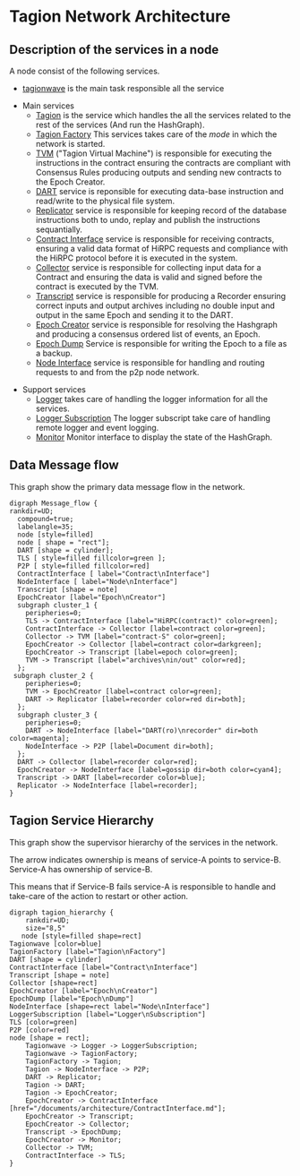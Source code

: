 # Tagion Network Architecture

## Description of the services in a node
A node consist of the following services.


* [tagionwave](/src/bin-wave/README.md) is the main task responsible all the service
- Main services
	- [Tagion](/documents/architecture/Tagion.md) is the service which handles the all the services related to the rest of the services (And run the HashGraph).
	- [Tagion Factory](/documents/architecture/TagionFactory.md) This services takes care of the *mode* in which the network is started.
	- [TVM](/documents/architecture/TVM.md) ("Tagion Virtual Machine") is responsible for executing the instructions in the contract ensuring the contracts are compliant with Consensus Rules producing outputs and sending new contracts to the Epoch Creator.
	- [DART](/documents/architecture/DART.md "Distributed Archive of Random Transactions") service is reponsible for executing data-base instruction and read/write to the physical file system.
	- [Replicator](/documents/architecture/Replicator.md) service is responsible for keeping record of the database instructions both to undo, replay and publish the instructions sequantially.
	- [Contract Interface](/documents/architecture/ContractInterface.md) service is responsible for receiving contracts, ensuring a valid data format of HiRPC requests and compliance with the HiRPC protocol before it is executed in the system. 
	- [Collector](/documents/architecture/Collector.md) service is responsible for collecting input data for a Contract and ensuring the data is valid and signed before the contract is executed by the TVM.
	- [Transcript](/documents/architecture/Transcript.md) service is responsible for producing a Recorder ensuring correct inputs and output archives including no double input and output in the same Epoch and sending it to the DART.
	- [Epoch Creator](/documents/architecture/EpochCreator.md) service is responsible for resolving the Hashgraph and producing a consensus ordered list of events, an Epoch. 
	- [Epoch Dump](/documents/architecture/EpochDump.md) Service is responsible for writing the Epoch to a file as a backup.
	- [Node Interface](/documents/architecture/NodeInterface.md) service is responsible for handling and routing requests to and from the p2p node network.

* Support services
	- [Logger](/documents/architecture/Logger.md) takes care of handling the logger information for all the services.
	- [Logger Subscription](/document/architecture/LoggerSubscription.md) The logger subscript take care of handling remote logger and event logging.
	- [Monitor](/documents/architecture/Monitor.md) Monitor interface to display the state of the HashGraph.


## Data Message flow
This graph show the primary data message flow in the network.

```graphviz
digraph Message_flow {
rankdir=UD;
  compound=true;
  labelangle=35;
  node [style=filled]
  node [ shape = "rect"];
  DART [shape = cylinder];
  TLS [ style=filled fillcolor=green ];
  P2P [ style=filled fillcolor=red]
  ContractInterface [ label="Contract\nInterface"]
  NodeInterface [ label="Node\nInterface"]
  Transcript [shape = note]
  EpochCreator [label="Epoch\nCreator"]
  subgraph cluster_1 {
    peripheries=0;
    TLS -> ContractInterface [label="HiRPC(contract)" color=green];
 	ContractInterface -> Collector [label=contract color=green];
	Collector -> TVM [label="contract-S" color=green];
	EpochCreator -> Collector [label=contract color=darkgreen];
	EpochCreator -> Transcript [label=epoch color=green];
    TVM -> Transcript [label="archives\nin/out" color=red];
  };
 subgraph cluster_2 {
    peripheries=0;
	TVM -> EpochCreator [label=contract color=green];
    DART -> Replicator [label=recorder color=red dir=both];
  };
  subgraph cluster_3 {
    peripheries=0;
	DART -> NodeInterface [label="DART(ro)\nrecorder" dir=both color=magenta];
    NodeInterface -> P2P [label=Document dir=both];
  };
  DART -> Collector [label=recorder color=red];
  EpochCreator -> NodeInterface [label=gossip dir=both color=cyan4];
  Transcript -> DART [label=recorder color=blue];
  Replicator -> NodeInterface [label=recorder];
}
```

## Tagion Service Hierarchy

This graph show the supervisor hierarchy of the services in the network.

The arrow indicates ownership is means of service-A points to service-B. Service-A has ownership of service-B.

This means that if Service-B fails service-A is responsible to handle and take-care of the action to restart or other action.


```graphviz
digraph tagion_hierarchy {
    rankdir=UD;
    size="8,5"
   node [style=filled shape=rect]
Tagionwave [color=blue]
TagionFactory [label="Tagion\nFactory"]
DART [shape = cylinder]
ContractInterface [label="Contract\nInterface"]
Transcript [shape = note]
Collector [shape=rect]
EpochCreator [label="Epoch\nCreator"]
EpochDump [label="Epoch\nDump"]
NodeInterface [shape=rect label="Node\nInterface"]
LoggerSubscription [label="Logger\nSubscription"]
TLS [color=green]
P2P [color=red]
node [shape = rect];
	Tagionwave -> Logger -> LoggerSubscription;
	Tagionwave -> TagionFactory;
	TagionFactory -> Tagion;
	Tagion -> NodeInterface -> P2P;
	DART -> Replicator;
	Tagion -> DART;
    Tagion -> EpochCreator;
	EpochCreator -> ContractInterface [href="/documents/architecture/ContractInterface.md"];
	EpochCreator -> Transcript;
	EpochCreator -> Collector;
	Transcript -> EpochDump;
	EpochCreator -> Monitor;
	Collector -> TVM;
	ContractInterface -> TLS;
}
```

